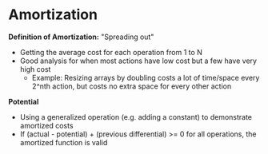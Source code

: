 # Amortization

**Definition of Amortization:** "Spreading out"

* Getting the average cost for each operation from 1 to N
* Good analysis for when most actions have low cost but a few have very high cost
  * Example: Resizing arrays by doubling costs a lot of time/space every 2^nth action, but costs no extra space for every other action

**Potential**

* Using a generalized operation \(e.g. adding a constant\) to demonstrate amortized costs
* If \(actual - potential\) + \(previous differential\) &gt;= 0 for all operations, the amortized function is valid

